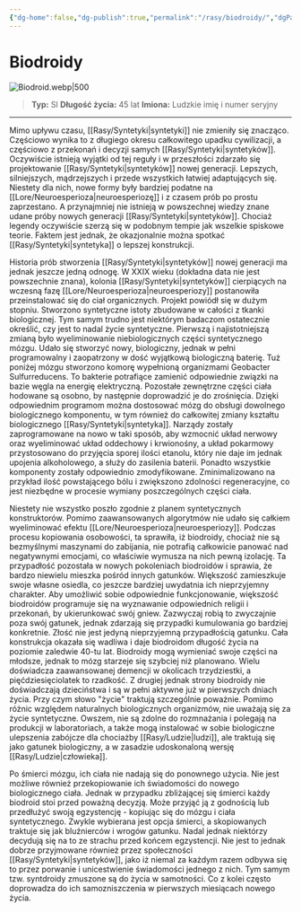 ```yaml
---
{"dg-home":false,"dg-publish":true,"permalink":"/rasy/biodroidy/","dgPassFrontmatter":true}
---
```


# Biodroidy

![Biodroid.webp|500](/img/user/Vault/Grafiki/Lore/Biodroid.webp)

> **Typ:** SI
> **Długość życia:** 45 lat
> **Imiona:** Ludzkie imię i numer seryjny

---

Mimo upływu czasu, [[Rasy/Syntetyki\|syntetyki]] nie zmieniły się znacząco. Częściowo wynika to z długiego okresu całkowitego upadku cywilizacji, a częściowo z przekonań i decyzji samych [[Rasy/Syntetyki\|syntetyków]]. Oczywiście istnieją wyjątki od tej reguły i w przeszłości zdarzało się projektowanie [[Rasy/Syntetyki\|syntetyków]] nowej generacji. Lepszych, silniejszych, mądrzejszych i przede wszystkich łatwiej adaptujących się. Niestety dla nich, nowe formy były bardziej podatne na [[Lore/Neuroesperioza\|neuroesperiozę]] i z czasem prób po prostu zaprzestano. A przynajmniej nie istnieją w powszechnej wiedzy znane udane próby nowych generacji [[Rasy/Syntetyki\|syntetyków]]. Chociaż legendy oczywiście szerzą się w podobnym tempie jak wszelkie spiskowe teorie. Faktem jest jednak, że okazjonalnie można spotkać [[Rasy/Syntetyki\|syntetyka]] o lepszej konstrukcji.

Historia prób stworzenia [[Rasy/Syntetyki\|syntetyków]] nowej generacji ma jednak jeszcze jedną odnogę. W XXIX wieku (dokładna data nie jest powszechnie znana), kolonia [[Rasy/Syntetyki\|syntetyków]] cierpiących na wczesną fazę [[Lore/Neuroesperioza\|neuroesperiozy]] postanowiła przeinstalować się do ciał organicznych. Projekt powiódł się w dużym stopniu. Stworzono syntetyczne istoty zbudowane w całości z tkanki biologicznej. Tym samym trudno jest niektórym badaczom ostatecznie określić, czy jest to nadal życie syntetyczne. Pierwszą i najistotniejszą zmianą było wyeliminowanie niebiologicznych części syntetycznego mózgu. Udało się stworzyć nowy, biologiczny, jednak w pełni programowalny i zaopatrzony w dość wyjątkową biologiczną baterię. Tuż poniżej mózgu stworzono komorę wypełnioną organizmami Geobacter Sulfurreducens. To bakterie potrafiące zamienić odpowiednie związki na bazie węgla na energię elektryczną. Pozostałe zewnętrzne części ciała hodowane są osobno, by następnie doprowadzić je do zrośnięcia. Dzięki odpowiednim programom można dostosować mózg do obsługi dowolnego biologicznego komponentu, w tym również do całkowitej zmiany kształtu biologicznego [[Rasy/Syntetyki\|syntetyka]]. Narządy zostały zaprogramowane na nowo w taki sposób, aby wzmocnić układ nerwowy oraz wyeliminować układ oddechowy i krwionośny, a układ pokarmowy przystosowano do przyjęcia sporej ilości etanolu, który nie daje im jednak upojenia alkoholowego, a służy do zasilenia baterii. Ponadto wszystkie komponenty zostały odpowiednio zmodyfikowane. Zminimalizowano na przykład ilość powstającego bólu i zwiększono zdolności regeneracyjne, co jest niezbędne w procesie wymiany poszczególnych części ciała.

Niestety nie wszystko poszło zgodnie z planem syntetycznych konstruktorów. Pomimo zaawansowanych algorytmów nie udało się całkiem wyeliminować efektu [[Lore/Neuroesperioza\|neuroesperiozy]]. Podczas procesu kopiowania osobowości, ta sprawiła, iż biodroidy, chociaż nie są bezmyślnymi maszynami do zabijania, nie potrafią całkowicie panować nad negatywnymi emocjami, co właściwie wymusza na nich pewną izolację. Ta przypadłość pozostała w nowych pokoleniach biodroidów i sprawia, że bardzo niewielu mieszka pośród innych gatunków. Większość zamieszkuje swoje własne osiedla, co jeszcze bardziej uwydatnia ich nieprzyjemny charakter. Aby umożliwić sobie odpowiednie funkcjonowanie, większość biodroidów programuje się na wyznawanie odpowiednich religii i przekonań, by ukierunkować swój gniew. Zazwyczaj robią to zwyczajnie poza swój gatunek, jednak zdarzają się przypadki kumulowania go bardziej konkretnie. Złość nie jest jedyną nieprzyjemną przypadłością gatunku. Cała konstrukcja okazała się wadliwa i daje biodroidom długość życia na poziomie zaledwie 40-tu lat. Biodroidy mogą wymieniać swoje części na młodsze, jednak to mózg starzeje się szybciej niż planowano. Wielu doświadcza zaawansowanej demencji w okolicach trzydziestki, a pięćdziesięciolatek to rzadkość. Z drugiej jednak strony biodroidy nie doświadczają dzieciństwa i są w pełni aktywne już w pierwszych dniach życia. Przy czym słowo "życie" traktują szczególnie poważnie. Pomimo różnic względem naturalnych biologicznych organizmów, nie uważają się za życie syntetyczne. Owszem, nie są zdolne do rozmnażania i polegają na produkcji w laboratoriach, a także mogą instalować w sobie biologiczne ulepszenia zabójcze dla chociażby [[Rasy/Ludzie\|ludzi]], ale traktują się jako gatunek biologiczny, a w zasadzie udoskonaloną wersję [[Rasy/Ludzie\|człowieka]].

Po śmierci mózgu, ich ciała nie nadają się do ponownego użycia. Nie jest możliwe również przekopiowanie ich świadomości do nowego biologicznego ciała. Jednak w przypadku zbliżającej się śmierci każdy biodroid stoi przed poważną decyzją. Może przyjąć ją z godnością lub przedłużyć swoją egzystencję - kopiując się do mózgu i ciała syntetycznego. Zwykle wybierana jest opcja śmierci, a skopiowanych traktuje się jak bluźnierców i wrogów gatunku. Nadal jednak niektórzy decydują się na to ze strachu przed końcem egzystencji. Nie jest to jednak dobrze przyjmowane również przez społeczności [[Rasy/Syntetyki\|syntetyków]], jako iż niemal za każdym razem odbywa się to przez porwanie i unicestwienie świadomości jednego z nich. Tym samym tzw. syntdroidy zmuszone są do życia w samotności. Co z kolei często doprowadza do ich samozniszczenia w pierwszych miesiącach nowego życia.